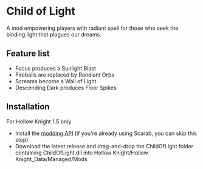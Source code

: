# Child of Light

A mod empowering players with radiant spell for those who seek the binding light that plagues our dreams.

## Feature list

+ Focus produces a Sunlight Blast
+ Fireballs are replaced by Randiant Orbs
+ Screams become a Wall of Light
+ Descending Dark produces Floor Spikes

## Installation

For Hollow Knight 1.5 only

+ Install the [modding API](https://github.com/hk-modding/api) (if you're already using Scarab, you can skip this step)
+ Download the latest release and drag-and-drop the ChildOfLight folder containing ChildOfLight.dll into Hollow Knight/Hollow Knight_Data/Managed/Mods
